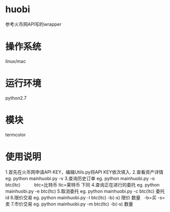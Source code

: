 # huobi
参考火币网API写的wrapper

# 操作系统
linux/mac

# 运行环境
python2.7

# 模块
termcolor

# 使用说明
1.首先在火币网申请API KEY，编辑Utils.py将API KEY依次填入.
2.查看资产详情
 eg. python mainhuobi.py -v
3.查询历史订单
 eg. python mainhuobi.py -o btc(ltc)           btc=比特币  ltc=莱特币 下同
4.查询正在进行的委托
 eg. python mainhuobi.py -e btc(ltc)
5.取消委托
 eg. python mainhuobi.py -c btc(ltc) 委托id
6.限价交易
 eg. python mainhuobi.py -l btc(ltc) -b(-s) 限价 数量   -b=买  -s=卖
7.市价交易
 eg. python mainhuobi.py -m btc(ltc) -b(-s) 数量 
 
 
